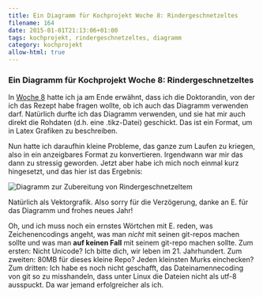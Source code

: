 ```yaml
---
title: Ein Diagramm für Kochprojekt Woche 8: Rindergeschnetzeltes
filename: 164
date: 2015-01-01T21:13:06+01:00
tags: kochprojekt, rindergeschnetzeltes, diagramm
category: kochprojekt
allow-html: true
---
```

### Ein Diagramm für Kochprojekt Woche 8: Rindergeschnetzeltes
<p>In <a href="https://www.strangerthanusual.de/blogposts/91">Woche 8</a> hatte ich ja am Ende erwähnt, dass ich die Doktorandin, von der ich das Rezept habe fragen wollte, ob ich auch das Diagramm verwenden darf. Natürlich durfte ich das Diagramm verwenden, und sie hat mir auch direkt die Rohdaten (d.h. eine .tikz-Datei) geschickt. Das ist ein Format, um in Latex Grafiken zu beschreiben.</p>
<p>Nun hatte ich daraufhin kleine Probleme, das ganze zum Laufen zu kriegen, also in ein anzeigbares Format zu konvertieren. Irgendwann war mir das dann zu stressig geworden. Jetzt aber habe ich mich noch einmal kurz hingesetzt, und das hier ist das Ergebnis:</p>
<img src="https://www.strangerthanusual.de/hosted_files/494/download" alt="Diagramm zur Zubereitung von Rindergeschnetzeltem">
<p>Natürlich als Vektorgrafik. Also sorry für die Verzögerung, danke an E. für das Diagramm und frohes neues Jahr!</p>
<p>Oh, und ich muss noch ein ernstes Wörtchen mit E. reden, was Zeichenencodings angeht, was man <em>nicht</em> mit seinen git-repos machen sollte und was man <strong>auf keinen Fall</strong> mit seinem git-repo machen sollte. Zum ersten: Nicht Unicode? Ich bitte dich, wir leben im 21. Jahrhundert. Zum zweiten: 80MB für dieses kleine Repo? Jeden kleinsten Murks einchecken? Zum dritten: Ich habe es noch nicht geschafft, das Dateinamennecoding von git so zu misshandeln, dass unter Linux die Dateien nicht als utf-8 ausspuckt. Da war jemand erfolgreicher als ich.</p>
